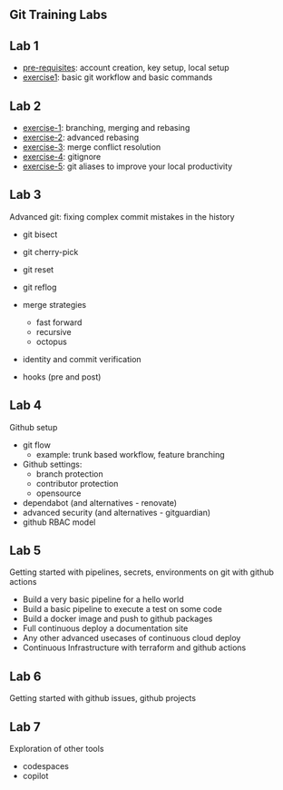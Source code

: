 ## Git Training Labs

## Lab 1 
- [pre-requisites](./lab-1/pre-req.md): account creation, key setup, local setup
- [exercise1](./lab-1/exercise-1.md): basic git workflow and basic commands


## Lab 2
- [exercise-1](./lab-2/exercise-1.md): branching, merging and rebasing
- [exercise-2](./lab-2/exercise-2.md): advanced rebasing
- [exercise-3](./lab-2/exercise-3.md): merge conflict resolution
- [exercise-4](./lab-2/exercise-4.md): gitignore
- [exercise-5](./lab-2/exercise-5.md): git aliases to improve your local productivity


## Lab 3

Advanced git: fixing complex commit mistakes in the history

- git bisect
- git cherry-pick
- git reset
- git reflog
- merge strategies
  - fast forward
  - recursive
  - octopus

- identity and commit verification
- hooks (pre and post)

## Lab 4

Github setup

- git flow 
  - example: trunk based workflow, feature branching
- Github settings: 
  - branch protection
  - contributor protection
  - opensource
- dependabot (and alternatives - renovate)
- advanced security (and alternatives - gitguardian)
- github RBAC model


## Lab 5

Getting started with pipelines, secrets, environments on git with github actions

- Build a very basic pipeline for a hello world
- Build a basic pipeline to execute a test on some code
- Build a docker image and push to github packages
- Full continuous deploy a documentation site
- Any other advanced usecases of continuous cloud deploy
- Continuous Infrastructure with terraform and github actions


## Lab 6

Getting started with github issues, github projects

## Lab 7 

Exploration of other tools 
- codespaces
- copilot
